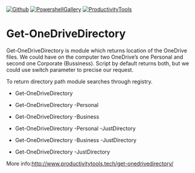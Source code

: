 ﻿[![Github](http://cdn.productivitytools.tech/Github40px.png)](https://github.com/pwujczyk/ProductivityTools.PSGetOneDriveDirectory/)
 [![PowershellGallery](http://cdn.productivitytools.tech/Powershell40px.png)](http://www.wp.pl/)
 [![ProductivityTools](http://cdn.productivitytools.tech/Blog40px.png)](http://www.wp.pl/)
 
 
 
 # Get-OneDriveDirectory
Get-OneDriveDirectory is module which returns location of the OneDrive files. We could have on the computer two OneDrive’s one Personal and second one Corporate (Bussiness). Script by default returns both, but we could use switch parameter to precise our request.

To return directory path module searches through registry.



- Get-OneDriveDirectory

- Get-OneDriveDirectory -Personal

- Get-OneDriveDirectory -Business

- Get-OneDriveDirectory -Personal -JustDirectory
- Get-OneDriveDirectory -Business -JustDirectory

- Get-OneDriveDirectory -JustDirectory



More info:http://www.productivitytools.tech/get-onedrivedirectory/
